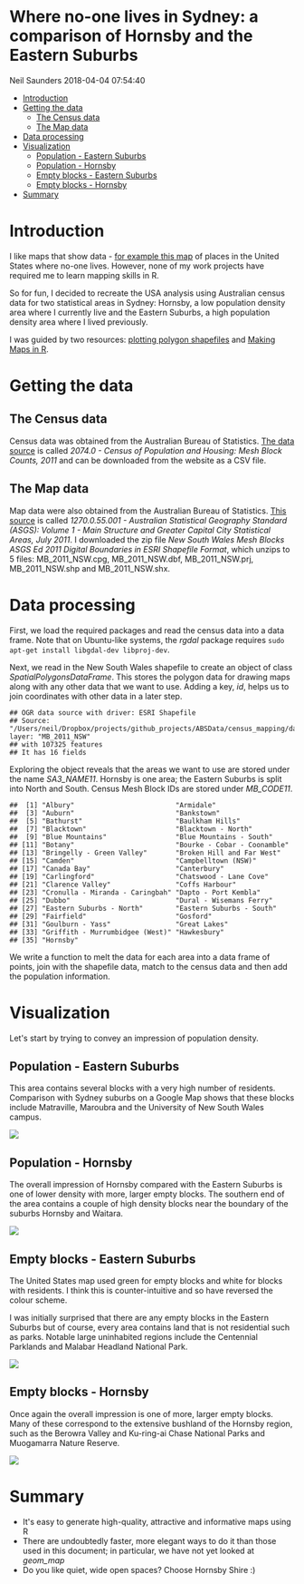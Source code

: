 Where no-one lives in Sydney: a comparison of Hornsby and the Eastern Suburbs
================
Neil Saunders
2018-04-04 07:54:40

-   [Introduction](#introduction)
-   [Getting the data](#getting-the-data)
    -   [The Census data](#the-census-data)
    -   [The Map data](#the-map-data)
-   [Data processing](#data-processing)
-   [Visualization](#visualization)
    -   [Population - Eastern Suburbs](#population---eastern-suburbs)
    -   [Population - Hornsby](#population---hornsby)
    -   [Empty blocks - Eastern Suburbs](#empty-blocks---eastern-suburbs)
    -   [Empty blocks - Hornsby](#empty-blocks---hornsby)
-   [Summary](#summary)

Introduction
============

I like maps that show data - [for example this map](http://gothamist.com/2014/04/17/heres_a_map_of_the_places_in_the_us.php) of places in the United States where no-one lives. However, none of my work projects have required me to learn mapping skills in R.

So for fun, I decided to recreate the USA analysis using Australian census data for two statistical areas in Sydney: Hornsby, a low population density area where I currently live and the Eastern Suburbs, a high population density area where I lived previously.

I was guided by two resources: [plotting polygon shapefiles](https://github.com/hadley/ggplot2/wiki/plotting-polygon-shapefiles) and [Making Maps in R](http://www.kevjohnson.org/making-maps-in-r/).

Getting the data
================

The Census data
---------------

Census data was obtained from the Australian Bureau of Statistics. [The data source](http://www.abs.gov.au/AUSSTATS/abs@.nsf/DetailsPage/2074.02011?OpenDocument) is called *2074.0 - Census of Population and Housing: Mesh Block Counts, 2011* and can be downloaded from the website as a CSV file.

The Map data
------------

Map data were also obtained from the Australian Bureau of Statistics. [This source](http://www.abs.gov.au/AUSSTATS/abs@.nsf/DetailsPage/1270.0.55.001July%202011?OpenDocument) is called *1270.0.55.001 - Australian Statistical Geography Standard (ASGS): Volume 1 - Main Structure and Greater Capital City Statistical Areas, July 2011*. I downloaded the zip file *New South Wales Mesh Blocks ASGS Ed 2011 Digital Boundaries in ESRI Shapefile Format*, which unzips to 5 files: MB\_2011\_NSW.cpg, MB\_2011\_NSW.dbf, MB\_2011\_NSW.prj, MB\_2011\_NSW.shp and MB\_2011\_NSW.shx.

Data processing
===============

First, we load the required packages and read the census data into a data frame. Note that on Ubuntu-like systems, the *rgdal* package requires `sudo apt-get install libgdal-dev libproj-dev`.

Next, we read in the New South Wales shapefile to create an object of class *SpatialPolygonsDataFrame*. This stores the polygon data for drawing maps along with any other data that we want to use. Adding a key, *id*, helps us to join coordinates with other data in a later step.

    ## OGR data source with driver: ESRI Shapefile 
    ## Source: "/Users/neil/Dropbox/projects/github_projects/ABSData/census_mapping/data/shapefiles/asgs/2011", layer: "MB_2011_NSW"
    ## with 107325 features
    ## It has 16 fields

Exploring the object reveals that the areas we want to use are stored under the name *SA3\_NAME11*. Hornsby is one area; the Eastern Suburbs is split into North and South. Census Mesh Block IDs are stored under *MB\_CODE11*.

    ##  [1] "Albury"                         "Armidale"                      
    ##  [3] "Auburn"                         "Bankstown"                     
    ##  [5] "Bathurst"                       "Baulkham Hills"                
    ##  [7] "Blacktown"                      "Blacktown - North"             
    ##  [9] "Blue Mountains"                 "Blue Mountains - South"        
    ## [11] "Botany"                         "Bourke - Cobar - Coonamble"    
    ## [13] "Bringelly - Green Valley"       "Broken Hill and Far West"      
    ## [15] "Camden"                         "Campbelltown (NSW)"            
    ## [17] "Canada Bay"                     "Canterbury"                    
    ## [19] "Carlingford"                    "Chatswood - Lane Cove"         
    ## [21] "Clarence Valley"                "Coffs Harbour"                 
    ## [23] "Cronulla - Miranda - Caringbah" "Dapto - Port Kembla"           
    ## [25] "Dubbo"                          "Dural - Wisemans Ferry"        
    ## [27] "Eastern Suburbs - North"        "Eastern Suburbs - South"       
    ## [29] "Fairfield"                      "Gosford"                       
    ## [31] "Goulburn - Yass"                "Great Lakes"                   
    ## [33] "Griffith - Murrumbidgee (West)" "Hawkesbury"                    
    ## [35] "Hornsby"

We write a function to melt the data for each area into a data frame of points, join with the shapefile data, match to the census data and then add the population information.

Visualization
=============

Let's start by trying to convey an impression of population density.

Population - Eastern Suburbs
----------------------------

This area contains several blocks with a very high number of residents. Comparison with Sydney suburbs on a Google Map shows that these blocks include Matraville, Maroubra and the University of New South Wales campus.

![](census_blocks_files/figure-markdown_github/unnamed-chunk-4-1.png)

Population - Hornsby
--------------------

The overall impression of Hornsby compared with the Eastern Suburbs is one of lower density with more, larger empty blocks. The southern end of the area contains a couple of high density blocks near the boundary of the suburbs Hornsby and Waitara.

![](census_blocks_files/figure-markdown_github/unnamed-chunk-5-1.png)

Empty blocks - Eastern Suburbs
------------------------------

The United States map used green for empty blocks and white for blocks with residents. I think this is counter-intuitive and so have reversed the colour scheme.

I was initially surprised that there are any empty blocks in the Eastern Suburbs but of course, every area contains land that is not residential such as parks. Notable large uninhabited regions include the Centennial Parklands and Malabar Headland National Park.

![](census_blocks_files/figure-markdown_github/unnamed-chunk-6-1.png)

Empty blocks - Hornsby
----------------------

Once again the overall impression is one of more, larger empty blocks. Many of these correspond to the extensive bushland of the Hornsby region, such as the Berowra Valley and Ku-ring-ai Chase National Parks and Muogamarra Nature Reserve.

![](census_blocks_files/figure-markdown_github/unnamed-chunk-7-1.png)

Summary
=======

-   It's easy to generate high-quality, attractive and informative maps using R
-   There are undoubtedly faster, more elegant ways to do it than those used in this document; in particular, we have not yet looked at *geom\_map*
-   Do you like quiet, wide open spaces? Choose Hornsby Shire :)
